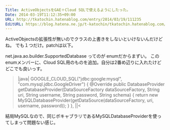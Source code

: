 ```yaml
---
Title: ActiveObjectsをGAE＋Cloud SQLで使えるようにしたった。
Date: 2014-03-19T11:12:35+09:00
URL: http://tkatochin.hatenablog.com/entry/2014/03/19/111235
EditURL: https://blog.hatena.ne.jp/t-katochin/tkatochin.hatenablog.com/atom/entry/12921228815720225861
---
```


ActiveObjectsの拡張性が無いのでクラスの上書きをしないといけないんだけどね。
でも１つだけ。patchは以下。

net.java.ao.builder.SupportedDatabase ってのが enumだからまずい。
このenumメンバーに、Cloud SQL用のものを追加。自分は2番め辺りに入れたけどどこでも良いっす。
>|java|
    GOOGLE_CLOUD_SQL("jdbc:google:mysql", "com.mysql.jdbc.GoogleDriver")
            {
                @Override
                public DatabaseProvider getDatabaseProvider(DataSourceFactory dataSourceFactory, String uri, String username, String password, String schema)
                {
                    return new MySQLDatabaseProvider(getDataSource(dataSourceFactory, uri, username, password));
                }
            },
||<

結局MySQLなので、同じボキャブラリであるMySQLDatabaseProviderを使ってしまって問題ない感じ。
